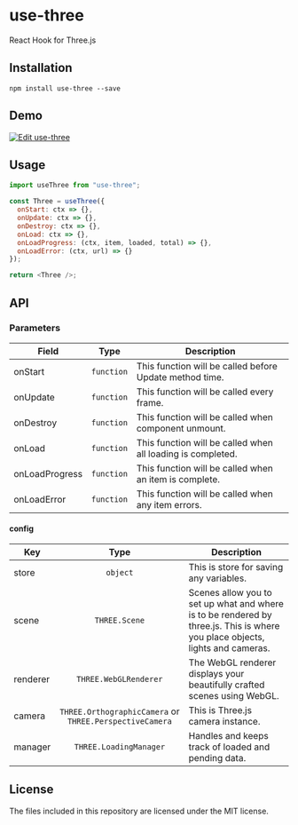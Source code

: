 # use-three

React Hook for Three.js

## Installation

```
npm install use-three --save
```

## Demo

[![Edit use-three](https://codesandbox.io/static/img/play-codesandbox.svg)](https://codesandbox.io/s/use-three-duck-demo-u77us)

## Usage

```javascript
import useThree from "use-three";

const Three = useThree({
  onStart: ctx => {},
  onUpdate: ctx => {},
  onDestroy: ctx => {},
  onLoad: ctx => {},
  onLoadProgress: (ctx, item, loaded, total) => {},
  onLoadError: (ctx, url) => {}
});

return <Three />;
```

## API

### Parameters

| Field          |    Type    | Description                                                 |
| -------------- | :--------: | ----------------------------------------------------------- |
| onStart        | `function` | This function will be called before Update method time.     |
| onUpdate       | `function` | This function will be called every frame.                   |
| onDestroy      | `function` | This function will be called when component unmount.        |
| onLoad         | `function` | This function will be called when all loading is completed. |
| onLoadProgress | `function` | This function will be called when an item is complete.      |
| onLoadError    | `function` | This function will be called when any item errors.          |

#### config

| Key      |                          Type                           | Description                                                                                                                   |
| -------- | :-----------------------------------------------------: | ----------------------------------------------------------------------------------------------------------------------------- |
| store    |                        `object`                         | This is store for saving any variables.                                                                                       |
| scene    |                      `THREE.Scene`                      | Scenes allow you to set up what and where is to be rendered by three.js. This is where you place objects, lights and cameras. |
| renderer |                  `THREE.WebGLRenderer`                  | The WebGL renderer displays your beautifully crafted scenes using WebGL.                                                      |
| camera   | `THREE.OrthographicCamera` or `THREE.PerspectiveCamera` | This is Three.js camera instance.                                                                                             |
| manager  |                 `THREE.LoadingManager`                  | Handles and keeps track of loaded and pending data.                                                                           |

## License

The files included in this repository are licensed under the MIT license.

